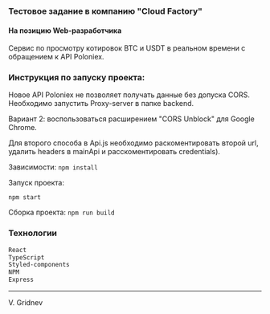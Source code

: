 ### Тестовое задание в компанию "Cloud Factory"
#### На позицию Web-разработчика

Сервис по просмотру котировок BTC и USDT в реальном времени с обращением к API Poloniex.

### Инструкция по запуску проекта:

Новое API Poloniex не позволяет получать данные без допуска CORS. 
Необходимо запустить Proxy-server в папке backend.

Вариант 2: воспользоваться расширением "CORS Unblock" для Google Chrome.

Для второго способа в Api.js необходимо раскоментировать второй url, удалить headers в mainApi и
расскоментировать credentials).

Зависимости:
```npm install```

Запуск проекта:

```npm start```

Сборка проекта:
```npm run build```

### Технологии
```sh
React
TypeScript
Styled-components
NPM
Express
```

______________________
V. Gridnev